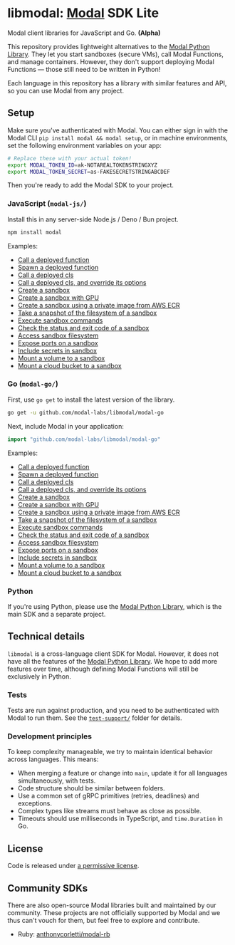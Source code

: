 # libmodal: [Modal](https://modal.com) SDK Lite

Modal client libraries for JavaScript and Go. **(Alpha)**

This repository provides lightweight alternatives to the [Modal Python Library](https://github.com/modal-labs/modal-client). They let you start sandboxes (secure VMs), call Modal Functions, and manage containers. However, they don't support deploying Modal Functions — those still need to be written in Python!

Each language in this repository has a library with similar features and API, so you can use Modal from any project.

## Setup

Make sure you've authenticated with Modal. You can either sign in with the Modal CLI `pip install modal && modal setup`, or in machine environments, set the following environment variables on your app:

```bash
# Replace these with your actual token!
export MODAL_TOKEN_ID=ak-NOTAREALTOKENSTRINGXYZ
export MODAL_TOKEN_SECRET=as-FAKESECRETSTRINGABCDEF
```

Then you're ready to add the Modal SDK to your project.

### JavaScript (`modal-js/`)

Install this in any server-side Node.js / Deno / Bun project.

```bash
npm install modal
```

Examples:

- [Call a deployed function](./modal-js/examples/function-call.ts)
- [Spawn a deployed function](./modal-js/examples/function-spawn.ts)
- [Call a deployed cls](./modal-js/examples/cls-call.ts)
- [Call a deployed cls, and override its options](./modal-js/examples/cls-call-with-options.ts)
- [Create a sandbox](./modal-js/examples/sandbox.ts)
- [Create a sandbox with GPU](./modal-js/examples/sandbox-gpu.ts)
- [Create a sandbox using a private image from AWS ECR](./modal-js/examples/sandbox-private-image.ts)
- [Take a snapshot of the filesystem of a sandbox](./modal-js/examples/sandbox-filesystem-snapshot.ts)
- [Execute sandbox commands](./modal-js/examples/sandbox-exec.ts)
- [Check the status and exit code of a sandbox](./modal-js/examples/sandbox-poll.ts)
- [Access sandbox filesystem](./modal-js/examples/sandbox-filesystem.ts)
- [Expose ports on a sandbox](./modal-js/examples/sandbox-tunnels.ts)
- [Include secrets in sandbox](./modal-js/examples/sandbox-secrets.ts)
- [Mount a volume to a sandbox](./modal-js/examples/sandbox-volume.ts)
- [Mount a cloud bucket to a sandbox](./modal-js/examples/sandbox-cloud-bucket.ts)

### Go (`modal-go/`)

First, use `go get` to install the latest version of the library.

```bash
go get -u github.com/modal-labs/libmodal/modal-go
```

Next, include Modal in your application:

```go
import "github.com/modal-labs/libmodal/modal-go"
```

Examples:

- [Call a deployed function](./modal-go/examples/function-call/main.go)
- [Spawn a deployed function](./modal-go/examples/function-spawn/main.go)
- [Call a deployed cls](./modal-go/examples/cls-call/main.go)
- [Call a deployed cls, and override its options](./modal-go/examples/cls-call-with-options/main.go)
- [Create a sandbox](./modal-go/examples/sandbox/main.go)
- [Create a sandbox with GPU](./modal-go/examples/sandbox-gpu/main.go)
- [Create a sandbox using a private image from AWS ECR](./modal-go/examples/sandbox-private-image/main.go)
- [Take a snapshot of the filesystem of a sandbox](./modal-go/examples/sandbox-filesystem-snapshot/main.go)
- [Execute sandbox commands](./modal-go/examples/sandbox-exec/main.go)
- [Check the status and exit code of a sandbox](./modal-go/examples/sandbox-poll/main.go)
- [Access sandbox filesystem](./modal-go/examples/sandbox-filesystem/main.go)
- [Expose ports on a sandbox](./modal-go/examples/sandbox-tunnels/main.go)
- [Include secrets in sandbox](./modal-go/examples/sandbox-secrets/main.go)
- [Mount a volume to a sandbox](./modal-go/examples/sandbox-volume/main.go)
- [Mount a cloud bucket to a sandbox](./modal-go/examples/sandbox-cloud-bucket/main.go)

### Python

If you're using Python, please use the [Modal Python Library](https://github.com/modal-labs/modal-client), which is the main SDK and a separate project.

## Technical details

`libmodal` is a cross-language client SDK for Modal. However, it does not have all the features of the [Modal Python Library](https://github.com/modal-labs/modal-client). We hope to add more features over time, although defining Modal Functions will still be exclusively in Python.

### Tests

Tests are run against production, and you need to be authenticated with Modal to run them. See the [`test-support/`](./test-support) folder for details.

### Development principles

To keep complexity manageable, we try to maintain identical behavior across languages. This means:

- When merging a feature or change into `main`, update it for all languages simultaneously, with tests.
- Code structure should be similar between folders.
- Use a common set of gRPC primitives (retries, deadlines) and exceptions.
- Complex types like streams must behave as close as possible.
- Timeouts should use milliseconds in TypeScript, and `time.Duration` in Go.

## License

Code is released under [a permissive license](./LICENSE).


## Community SDKs

There are also open-source Modal libraries built and maintained by our community. These projects are not officially supported by Modal and we thus can't vouch for them, but feel free to explore and contribute.

- Ruby: [anthonycorletti/modal-rb](https://github.com/anthonycorletti/modal-rb)
